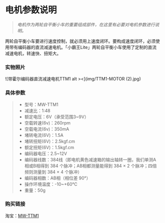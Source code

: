 # 电机参数说明

> *电机作为两轮自平衡小车的重要组成部件，在这里有必要对电机参数进行说明。*

两轮自平衡小车要进行速度控制，就必须用上速度闭环。要构成速度闭环，必须使用带有编码器的直流减速电机。「小霸王Lite」两轮自平衡小车使用了定制的直流减速电机，转速快、扭矩大。

### 实物照片

![带霍尔编码器直流减速电机TTM1 alt ><](img/TTM1-MOTOR (2).jpg)

### 具体参数

> * 型号：MW-TTM1
> * 减速比：1:48
> * 额定电压：6V（承受范围3~9V）
> * 空载转速(6v)：260rpm
> * 空载电流(6v)：350mA
> * 堵转电流(6V)：1.5A
> * 堵转扭矩(6V)：2.5kgf.cm
> * 额定扭矩(6V)：1.5kgf.cm
> * 编码器电压：2.5~12V
> * 编码器线数：384线（即电机黄色减速箱的输出轴转一圈，我们单测A相或B相得到 384 个脉冲；AB相都测量能得到 384 × 2 个脉冲；四倍频则测量到 384 × 4 个脉冲）
> * 编码器相数：AB相（相位差 90°）
> * 操作环境温度：-10~+60℃
> * 重量：50g

### 购买链接

淘宝：[MW-TTM1](https://item.taobao.com/item.htm?spm=a230r.1.14.43.ba8240aaAilmh7&id=594681475706&ns=1&abbucket=16#detail)